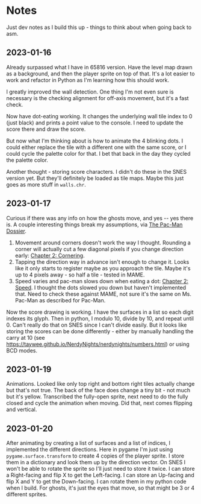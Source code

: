 # Notes

Just dev notes as I build this up - things to think about when going back to asm.

## 2023-01-16

Already surpassed what I have in 65816 version. Have the level map drawn as a background, and then the player sprite on top of that. It's a lot easier to work and refactor in Python as I'm learning how this should work.

I greatly improved the wall detection. One thing I'm not even sure is necessary is the checking alignment for off-axis movement, but it's a fast check.

 Now have dot-eating working. It changes the underlying wall tile index to 0 (just black) and prints a point value to the console. I need to update the score there and draw the score.

 But now what I'm thinking about is how to animate the 4 blinking dots. I could either replace the tile with a different one with the same score, or I could cycle the palette color for that. I bet that back in the day they cycled the palette color.

 Another thought - storing score characters. I didn't do these in the SNES version yet. But they'll definitely be loaded as tile maps. Maybe this just goes as more stuff in `walls.chr`.

## 2023-01-17

Curious if there was any info on how the ghosts move, and yes -- yes there is. A couple interesting things break my assumptions, via [The Pac-Man Dossier](https://pacman.holenet.info).

1. Movement around corners doesn't work the way I thought. Rounding a corner will actually cut a few diagonal pixels if you change direction early: [Chapter 2: Cornering](https://pacman.holenet.info/#CH2_Cornering).
2. Tapping the direction way in advance isn't enough to change it. Looks like it only starts to register maybe as you approach the tile. Maybe it's up to 4 pixels away - so half a tile - tested in MAME.
3. Speed varies and pac-man slows down when eating a dot: [Chapter 2: Speed](https://pacman.holenet.info/#CH2_Speed). I thought the dots slowed you down but haven't implemented that. Need to check these against MAME, not sure it's the same on Ms. Pac-Man as described for Pac-Man.

Now the score drawing is working. I have the surfaces in a list so each digit indexes its glyph. Then in python, I modulo 10, divide by 10, and repeat until 0. Can't really do that on SNES since I can't divide easily. But it looks like storing the scores can be done differently - either by manually handling the carry at 10 (see https://taywee.github.io/NerdyNights/nerdynights/numbers.html) or using BCD modes.

## 2023-01-19

Animations. Looked like only top right and bottom right tiles actually change but that's not true. The back of the face does change a tiny bit - not much but it's yellow. Transcribed the fully-open sprite, next need to do the fully closed and cycle the animation when moving. Did that, next comes flipping and vertical.

## 2023-01-20

After animating by creating a list of surfaces and a list of indices, I implemented the different directions. Here in pygame I'm just using `pygame.surface.transform` to create 4 copies of the player sprite. I store them in a dictionary and look them up by the direction vector. On SNES I won't be able to rotate the sprite so I'll just need to store it twice. I can store a Right-facing and flip X to get the Left-facing. I can store an Up-facing and flip X and Y to get the Down-facing. I can rotate them in my python code when I build. For ghosts, it's just the eyes that move, so that might be 3 or 4 different sprites.
